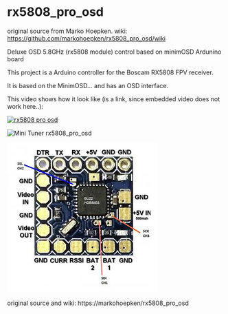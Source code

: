 # rx5808_pro_osd

original source from  Marko Hoepken.
wiki: https://github.com/markohoepken/rx5808_pro_osd/wiki


Deluxe OSD 5.8GHz (rx5808 module) control based on minimOSD Ardunino board

This project is a Arduino controller for the Boscam RX5808 FPV receiver.

It is based on the MinimOSD... and has an OSD interface.

This video shows how it look like (is a link, since embedded video does not work here..):

[![rx5808 pro osd](https://raw.githubusercontent.com/wiki/markohoepken/rx5808_pro_osd/images/general/youtube.png)](https://youtu.be/uMBqOuJBiWQ "rx5808 pro osd")


![Mini Tuner rx5808_pro_osd](https://raw.githubusercontent.com/wiki/markohoepken/rx5808_pro_osd/images/build_stand_alone/mini_tuner_34.jpg)


![MicroOSD](/images/microosd.jpg?raw=true "Optional Title")


original source and wiki:  https://markohoepken/rx5808_pro_osd
